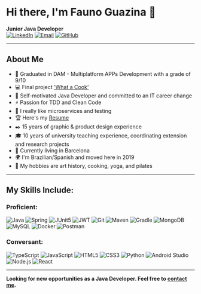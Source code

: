 # Hi there, I'm Fauno Guazina 👋  

**Junior Java Developer**  
[![LinkedIn](https://img.shields.io/badge/LinkedIn-Profile-blue)](https://www.linkedin.com/in/fauno-guazina/) [![Email](https://img.shields.io/badge/Email-Contact-yellow)](mailto:prof.guazina@gmail.com) [![GitHub](https://img.shields.io/badge/GitHub-Profile-green)](https://github.com/FaunoGuazina)

---

## About Me

- 🔭 Graduated in DAM - Multiplatform APPs Development with a grade of 9/10
- 💻 Final project ['What a Cook'](https://github.com/LinkiaFP-Exercises/Project_What-a-Cook)
- 🎯 Self-motivated Java Developer and committed to an IT career change
- ⚡ Passion for TDD and Clean Code
- 💾 I really like microservices and testing
- 🏆 Here's my [Resume](https://drive.google.com/file/d/1HnCMtTw_oRaP1oNiUD0a-IXeFHTUHs7J)
- ✒️ 15 years of graphic & product design experience
- 🎓 10 years of university teaching experience, coordinating extension and research projects
- 🏡 Currently living in Barcelona
- 🌍 I'm Brazilian/Spanish and moved here in 2019
- 🎨 My hobbies are art history, cooking, yoga, and pilates

---

## My Skills Include:

### Proficient:
![Java](https://img.shields.io/badge/Java-ED8B00?style=for-the-badge&logo=java&logoColor=white)
![Spring](https://img.shields.io/badge/Spring-6DB33F?style=for-the-badge&logo=spring&logoColor=white)
![JUnit5](https://img.shields.io/badge/JUnit5-25A162?style=for-the-badge&logo=junit5&logoColor=white)
![JWT](https://img.shields.io/badge/JWT-000000?style=for-the-badge&logo=jwt&logoColor=white)
![Git](https://img.shields.io/badge/Git-F05032?style=for-the-badge&logo=git&logoColor=white)
![Maven](https://img.shields.io/badge/Maven-C71A36?style=for-the-badge&logo=apache-maven&logoColor=white)
![Gradle](https://img.shields.io/badge/Gradle-02303A?style=for-the-badge&logo=gradle&logoColor=white)
![MongoDB](https://img.shields.io/badge/MongoDB-4EA94B?style=for-the-badge&logo=mongodb&logoColor=white)
![MySQL](https://img.shields.io/badge/MySQL-4479A1?style=for-the-badge&logo=mysql&logoColor=white)
![Docker](https://img.shields.io/badge/Docker-2496ED?style=for-the-badge&logo=docker&logoColor=white)
![Postman](https://img.shields.io/badge/Postman-FF6C37?style=for-the-badge&logo=postman&logoColor=white)

### Conversant:
![TypeScript](https://img.shields.io/badge/TypeScript-007ACC?style=for-the-badge&logo=typescript&logoColor=white)
![JavaScript](https://img.shields.io/badge/JavaScript-F7DF1E?style=for-the-badge&logo=javascript&logoColor=black)
![HTML5](https://img.shields.io/badge/HTML5-E34F26?style=for-the-badge&logo=html5&logoColor=white)
![CSS3](https://img.shields.io/badge/CSS3-1572B6?style=for-the-badge&logo=css3&logoColor=white)
![Python](https://img.shields.io/badge/Python-3776AB?style=for-the-badge&logo=python&logoColor=white)
![Android Studio](https://img.shields.io/badge/Android%20Studio-3DDC84?style=for-the-badge&logo=android-studio&logoColor=white)
![Node.js](https://img.shields.io/badge/Node.js-339933?style=for-the-badge&logo=nodedotjs&logoColor=white)
![React](https://img.shields.io/badge/React-61DAFB?style=for-the-badge&logo=react&logoColor=black)

---

**Looking for new opportunities as a Java Developer. Feel free to [contact me](mailto:prof.guazina@gmail.com).**
